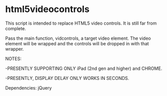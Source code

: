 html5videocontrols
==================

This script is intended to replace HTML5 video controls. It is still far from complete.

Pass the main function, vidcontrols, a target video element. The video element will be wrapped and the controls will be dropped in with that wrapper.


NOTES:

-PRESENTLY SUPPORTING ONLY iPad (2nd gen and higher) and CHROME.

-PRESENTLY, DISPLAY DELAY ONLY WORKS IN SECONDS.



Dependencies: jQuery